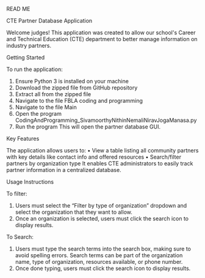 READ ME

CTE Partner Database Application

Welcome judges! This application was created to allow our school's Career and Technical Education (CTE)
department to better manage information on industry partners.

Getting Started

To run the application:
1. Ensure Python 3 is installed on your machine
2. Download the zipped file from GitHub repository
3. Extract all from the zipped file
4. Navigate to the file FBLA coding and programming
5. Navigate to the file Main
6. Open the program CodingAndProgramming_SivamoorthyNithinNemaliNiravJogaManasa.py
7. Run the program
This will open the partner database GUI.

Key Features

The application allows users to:
• View a table listing all community partners with key details like contact info and offered resources
• Search/filter partners by organization type
It enables CTE administrators to easily track partner information in a centralized database.

Usage Instructions

To filter:
1. Users must select the “Filter by type of organization” dropdown and select the organization that
they want to allow.
2. Once an organization is selected, users must click the search icon to display results.

To Search:
1. Users must type the search terms into the search box, making sure to avoid spelling errors.
Search terms can be part of the organization name, type of organization, resources available, or
phone number.
2. Once done typing, users must click the search icon to display results.
